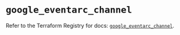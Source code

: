 # `google_eventarc_channel`

Refer to the Terraform Registry for docs: [`google_eventarc_channel`](https://registry.terraform.io/providers/hashicorp/google/6.28.0/docs/resources/eventarc_channel).
